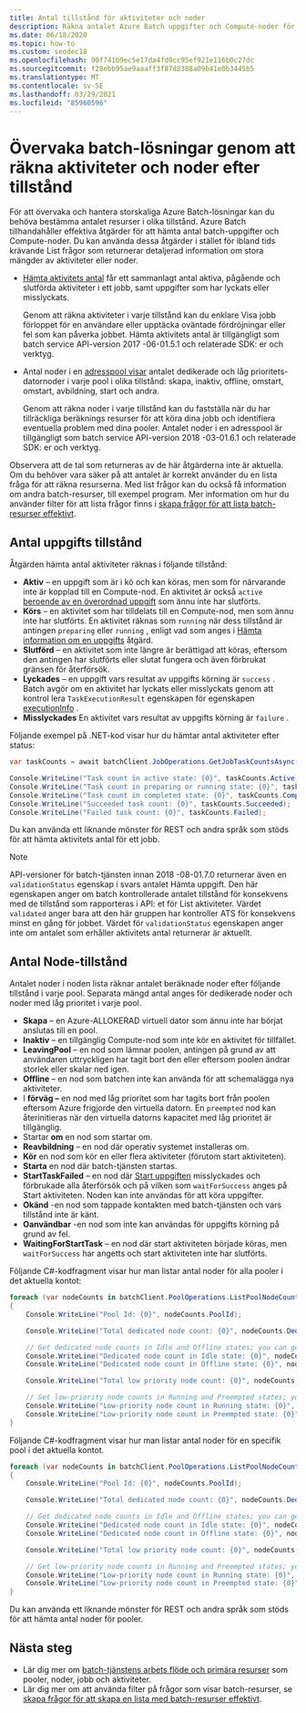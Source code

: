 ```yaml
---
title: Antal tillstånd för aktiviteter och noder
description: Räkna antalet Azure Batch uppgifter och Compute-noder för att hantera och övervaka batch-lösningar.
ms.date: 06/18/2020
ms.topic: how-to
ms.custom: seodec18
ms.openlocfilehash: 90f741b9ec5e17da4fd0cc95ef921e116b0c27dc
ms.sourcegitcommit: f28ebb95ae9aaaff3f87d8388a09b41e0b3445b5
ms.translationtype: MT
ms.contentlocale: sv-SE
ms.lasthandoff: 03/29/2021
ms.locfileid: "85960596"
---
```

# <a name="monitor-batch-solutions-by-counting-tasks-and-nodes-by-state"></a>Övervaka batch-lösningar genom att räkna aktiviteter och noder efter tillstånd

För att övervaka och hantera storskaliga Azure Batch-lösningar kan du behöva bestämma antalet resurser i olika tillstånd. Azure Batch tillhandahåller effektiva åtgärder för att hämta antal batch-uppgifter och Compute-noder. Du kan använda dessa åtgärder i stället för ibland tids krävande List frågor som returnerar detaljerad information om stora mängder av aktiviteter eller noder.

- [Hämta aktivitets antal](/rest/api/batchservice/job/gettaskcounts) får ett sammanlagt antal aktiva, pågående och slutförda aktiviteter i ett jobb, samt uppgifter som har lyckats eller misslyckats. 

  Genom att räkna aktiviteter i varje tillstånd kan du enklare Visa jobb förloppet för en användare eller upptäcka oväntade fördröjningar eller fel som kan påverka jobbet. Hämta aktivitets antal är tillgängligt som batch service API-version 2017 -06-01.5.1 och relaterade SDK: er och verktyg.

- Antal noder i en [adresspool visar](/rest/api/batchservice/account/listpoolnodecounts) antalet dedikerade och låg prioritets-datornoder i varje pool i olika tillstånd: skapa, inaktiv, offline, omstart, omstart, avbildning, start och andra.

  Genom att räkna noder i varje tillstånd kan du fastställa när du har tillräckliga beräknings resurser för att köra dina jobb och identifiera eventuella problem med dina pooler. Antalet noder i en adresspool är tillgängligt som batch service API-version 2018 -03-01.6.1 och relaterade SDK: er och verktyg.

Observera att de tal som returneras av de här åtgärderna inte är aktuella. Om du behöver vara säker på att antalet är korrekt använder du en lista fråga för att räkna resurserna. Med list frågor kan du också få information om andra batch-resurser, till exempel program. Mer information om hur du använder filter för att lista frågor finns i [skapa frågor för att lista batch-resurser effektivt](batch-efficient-list-queries.md).

## <a name="task-state-counts"></a>Antal uppgifts tillstånd

Åtgärden hämta antal aktiviteter räknas i följande tillstånd:

- **Aktiv** – en uppgift som är i kö och kan köras, men som för närvarande inte är kopplad till en Compute-nod. En aktivitet är också `active` [beroende av en överordnad uppgift](batch-task-dependencies.md) som ännu inte har slutförts. 
- **Körs** – en aktivitet som har tilldelats till en Compute-nod, men som ännu inte har slutförts. En aktivitet räknas som `running` när dess tillstånd är antingen `preparing` eller `running` , enligt vad som anges i [Hämta information om en uppgifts](/rest/api/batchservice/task/get) åtgärd.
- **Slutförd** – en aktivitet som inte längre är berättigad att köras, eftersom den antingen har slutförts eller slutat fungera och även förbrukat gränsen för återförsök. 
- **Lyckades** – en uppgift vars resultat av uppgifts körning är `success` . Batch avgör om en aktivitet har lyckats eller misslyckats genom att kontrol lera `TaskExecutionResult` egenskapen för egenskapen [executionInfo](/rest/api/batchservice/task/get) .
- **Misslyckades** En aktivitet vars resultat av uppgifts körning är `failure` .

Följande exempel på .NET-kod visar hur du hämtar antal aktiviteter efter status:

```csharp
var taskCounts = await batchClient.JobOperations.GetJobTaskCountsAsync("job-1");

Console.WriteLine("Task count in active state: {0}", taskCounts.Active);
Console.WriteLine("Task count in preparing or running state: {0}", taskCounts.Running);
Console.WriteLine("Task count in completed state: {0}", taskCounts.Completed);
Console.WriteLine("Succeeded task count: {0}", taskCounts.Succeeded);
Console.WriteLine("Failed task count: {0}", taskCounts.Failed);
```

Du kan använda ett liknande mönster för REST och andra språk som stöds för att hämta aktivitets antal för ett jobb. 

> [!NOTE]
> API-versioner för batch-tjänsten innan 2018 -08-01.7.0 returnerar även en `validationStatus` egenskap i svars antalet Hämta uppgift. Den här egenskapen anger om batch kontrollerade antalet tillstånd för konsekvens med de tillstånd som rapporteras i API: et för List aktiviteter. Värdet `validated` anger bara att den här gruppen har kontroller ATS för konsekvens minst en gång för jobbet. Värdet för `validationStatus` egenskapen anger inte om antalet som erhåller aktivitets antal returnerar är aktuellt.

## <a name="node-state-counts"></a>Antal Node-tillstånd

Antalet noder i noden lista räknar antalet beräknade noder efter följande tillstånd i varje pool. Separata mängd antal anges för dedikerade noder och noder med låg prioritet i varje pool.

- **Skapa** – en Azure-ALLOKERAD virtuell dator som ännu inte har börjat anslutas till en pool.
- **Inaktiv** – en tillgänglig Compute-nod som inte kör en aktivitet för tillfället.
- **LeavingPool** – en nod som lämnar poolen, antingen på grund av att användaren uttryckligen har tagit bort den eller eftersom poolen ändrar storlek eller skalar ned igen.
- **Offline** – en nod som batchen inte kan använda för att schemalägga nya aktiviteter.
- I **förväg –** en nod med låg prioritet som har tagits bort från poolen eftersom Azure frigjorde den virtuella datorn. En `preempted` nod kan återinitieras när den virtuella datorns kapacitet med låg prioritet är tillgänglig.
- Startar **om** en nod som startar om.
- **Reavbildning** – en nod där operativ systemet installeras om.
- **Kör** en nod som kör en eller flera aktiviteter (förutom start aktiviteten).
- **Starta** en nod där batch-tjänsten startas. 
- **StartTaskFailed** – en nod där [Start uppgiften](/rest/api/batchservice/pool/add#starttask) misslyckades och förbrukade alla återförsök och på vilken som `waitForSuccess` anges på Start aktiviteten. Noden kan inte användas för att köra uppgifter.
- **Okänd** -en nod som tappade kontakten med batch-tjänsten och vars tillstånd inte är känt.
- **Oanvändbar** -en nod som inte kan användas för uppgifts körning på grund av fel.
- **WaitingForStartTask** – en nod där start aktiviteten började köras, men `waitForSuccess` har angetts och start aktiviteten inte har slutförts.

Följande C#-kodfragment visar hur man listar antal noder för alla pooler i det aktuella kontot:

```csharp
foreach (var nodeCounts in batchClient.PoolOperations.ListPoolNodeCounts())
{
    Console.WriteLine("Pool Id: {0}", nodeCounts.PoolId);

    Console.WriteLine("Total dedicated node count: {0}", nodeCounts.Dedicated.Total);

    // Get dedicated node counts in Idle and Offline states; you can get additional states.
    Console.WriteLine("Dedicated node count in Idle state: {0}", nodeCounts.Dedicated.Idle);
    Console.WriteLine("Dedicated node count in Offline state: {0}", nodeCounts.Dedicated.Offline);

    Console.WriteLine("Total low priority node count: {0}", nodeCounts.LowPriority.Total);

    // Get low-priority node counts in Running and Preempted states; you can get additional states.
    Console.WriteLine("Low-priority node count in Running state: {0}", nodeCounts.LowPriority.Running);
    Console.WriteLine("Low-priority node count in Preempted state: {0}", nodeCounts.LowPriority.Preempted);
}
```

Följande C#-kodfragment visar hur man listar antal noder för en specifik pool i det aktuella kontot.

```csharp
foreach (var nodeCounts in batchClient.PoolOperations.ListPoolNodeCounts(new ODATADetailLevel(filterClause: "poolId eq 'testpool'")))
{
    Console.WriteLine("Pool Id: {0}", nodeCounts.PoolId);

    Console.WriteLine("Total dedicated node count: {0}", nodeCounts.Dedicated.Total);

    // Get dedicated node counts in Idle and Offline states; you can get additional states.
    Console.WriteLine("Dedicated node count in Idle state: {0}", nodeCounts.Dedicated.Idle);
    Console.WriteLine("Dedicated node count in Offline state: {0}", nodeCounts.Dedicated.Offline);

    Console.WriteLine("Total low priority node count: {0}", nodeCounts.LowPriority.Total);

    // Get low-priority node counts in Running and Preempted states; you can get additional states.
    Console.WriteLine("Low-priority node count in Running state: {0}", nodeCounts.LowPriority.Running);
    Console.WriteLine("Low-priority node count in Preempted state: {0}", nodeCounts.LowPriority.Preempted);
}
```

Du kan använda ett liknande mönster för REST och andra språk som stöds för att hämta antal noder för pooler.

## <a name="next-steps"></a>Nästa steg

- Lär dig mer om [batch-tjänstens arbets flöde och primära resurser](batch-service-workflow-features.md) som pooler, noder, jobb och aktiviteter.
- Lär dig mer om att använda filter på frågor som visar batch-resurser, se [skapa frågor för att skapa en lista med batch-resurser effektivt](batch-efficient-list-queries.md).
